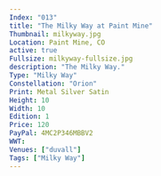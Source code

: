 ```yaml
---
Index: "013"
title: "The Milky Way at Paint Mine"
Thumbnail: milkyway.jpg
Location: Paint Mine, CO
active: true
Fullsize: milkyway-fullsize.jpg
description: "The Milky Way." 
Type: "Milky Way"
Constellation: "Orion"
Print: Metal Silver Satin
Height: 10
Width: 10
Edition: 1
Price: 120
PayPal: 4MC2P346MBBV2
WWT: 
Venues: ["duvall"]
Tags: ["Milky Way"]
---
```

